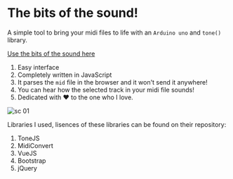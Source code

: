# The bits of the sound!
A simple tool to bring your midi files to life with an `Arduino uno` and `tone()` library. 

[Use the bits of the sound here](http://antipattern.ir/the-bits-of-the-sound/index.html)

1. Easy interface
2. Completely written in JavaScript
3. It parses the `mid` file in the browser and it won't send it anywhere!
4. You can hear how the selected track in your midi file sounds!
5. Dedicated with ❤ to the one who I love.

![sc 01](http://antipattern.ir/the-bits-of-the-sound/sc-01.PNG?a=1)

Libraries I used, lisences of these libraries can be found on their repository:
1. ToneJS
2. MidiConvert
3. VueJS
4. Bootstrap
5. jQuery
